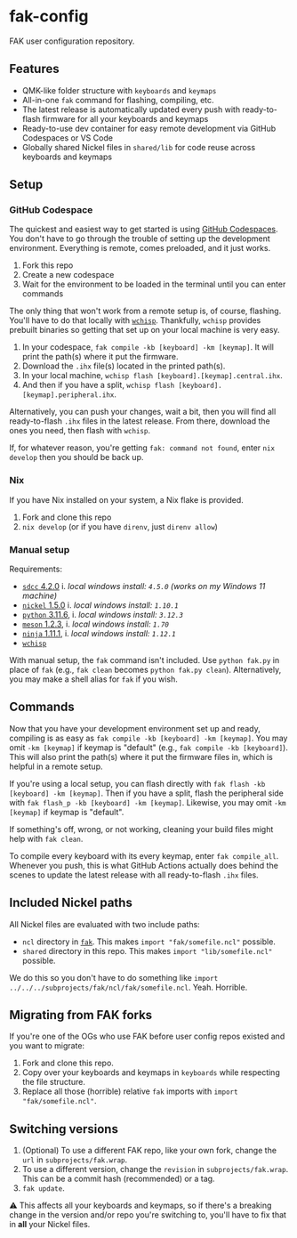 # fak-config

FAK user configuration repository.

## Features

- QMK-like folder structure with `keyboards` and `keymaps`
- All-in-one `fak` command for flashing, compiling, etc.
- The latest release is automatically updated every push with ready-to-flash firmware for all your keyboards and keymaps
- Ready-to-use dev container for easy remote development via GitHub Codespaces or VS Code
- Globally shared Nickel files in `shared/lib` for code reuse across keyboards and keymaps

## Setup

### GitHub Codespace

The quickest and easiest way to get started is using [GitHub Codespaces](https://github.com/features/codespaces). You don't have to go through the trouble of setting up the development environment. Everything is remote, comes preloaded, and it just works.

1. Fork this repo
1. Create a new codespace
1. Wait for the environment to be loaded in the terminal until you can enter commands

The only thing that won't work from a remote setup is, of course, flashing. You'll have to do that locally with [`wchisp`](https://github.com/ch32-rs/wchisp/releases/tag/nightly). Thankfully, `wchisp` provides prebuilt binaries so getting that set up on your local machine is very easy.

1. In your codespace, `fak compile -kb [keyboard] -km [keymap]`. It will print the path(s) where it put the firmware.
1. Download the `.ihx` file(s) located in the printed path(s).
1. In your local machine, `wchisp flash [keyboard].[keymap].central.ihx`.
1. And then if you have a split, `wchisp flash [keyboard].[keymap].peripheral.ihx`.

Alternatively, you can push your changes, wait a bit, then you will find all ready-to-flash `.ihx` files in the latest release. From there, download the ones you need, then flash with `wchisp`.

If, for whatever reason, you're getting `fak: command not found`, enter `nix develop` then you should be back up.

### Nix

If you have Nix installed on your system, a Nix flake is provided.

1. Fork and clone this repo
1. `nix develop` (or if you have `direnv`, just `direnv allow`)

### Manual setup

Requirements:
- [`sdcc` 4.2.0](https://sourceforge.net/projects/sdcc/files)
 i. _local windows install: `4.5.0` (works on my Windows 11 machine)_
- [`nickel` 1.5.0](https://github.com/tweag/nickel/releases/tag/1.5.0)
 i. _local windows install: `1.10.1`_
- [`python` 3.11.6](https://www.python.org/downloads),
 i. _local windows install: `3.12.3`_
- [`meson` 1.2.3](https://mesonbuild.com/),
 i. _local windows install: `1.70`_
- [`ninja` 1.11.1](https://github.com/ninja-build/ninja/releases/tag/v1.11.1),
 i. _local windows install: `1.12.1`_
- [`wchisp`](https://github.com/ch32-rs/wchisp/releases/tag/nightly)

With manual setup, the `fak` command isn't included. Use `python fak.py` in place of `fak` (e.g., `fak clean` becomes `python fak.py clean`). Alternatively, you may make a shell alias for `fak` if you wish.

## Commands

Now that you have your development environment set up and ready, compiling is as easy as `fak compile -kb [keyboard] -km [keymap]`. You may omit `-km [keymap]` if keymap is "default" (e.g., `fak compile -kb [keyboard]`). This will also print the path(s) where it put the firmware files in, which is helpful in a remote setup.

If you're using a local setup, you can flash directly with `fak flash -kb [keyboard] -km [keymap]`. Then if you have a split, flash the peripheral side with `fak flash_p -kb [keyboard] -km [keymap]`. Likewise, you may omit `-km [keymap]` if keymap is "default".

If something's off, wrong, or not working, cleaning your build files might help with `fak clean`.

To compile every keyboard with its every keymap, enter `fak compile_all`. Whenever you push, this is what GitHub Actions actually does behind the scenes to update the latest release with all ready-to-flash `.ihx` files.

## Included Nickel paths

All Nickel files are evaluated with two include paths:
- `ncl` directory in [`fak`](https://github.com/semickolon/fak). This makes `import "fak/somefile.ncl"` possible.
- `shared` directory in this repo. This makes `import "lib/somefile.ncl"` possible.

We do this so you don't have to do something like `import ../../../subprojects/fak/ncl/fak/somefile.ncl`. Yeah. Horrible.

## Migrating from FAK forks

If you're one of the OGs who use FAK before user config repos existed and you want to migrate:

1. Fork and clone this repo.
1. Copy over your keyboards and keymaps in `keyboards` while respecting the file structure.
1. Replace all those (horrible) relative `fak` imports with `import "fak/somefile.ncl"`.

## Switching versions

1. (Optional) To use a different FAK repo, like your own fork, change the `url` in `subprojects/fak.wrap`.
1. To use a different version, change the `revision` in `subprojects/fak.wrap`. This can be a commit hash (recommended) or a tag.
1. `fak update`.

⚠️ This affects all your keyboards and keymaps, so if there's a breaking change in the version and/or repo you're switching to, you'll have to fix that in **all** your Nickel files.
